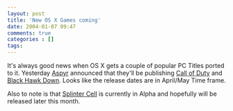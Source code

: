 ```yaml
---
layout: post
title: 'New OS X Games coming'
date: 2004-01-07 09:47
comments: true
categories : []
tags:
---
```

It's always good news when OS X gets a couple of popular PC Titles ported to it. Yesterday <a href="http://www.aspyr.com">Aspyr</a> announced that they'll be publishing <a href="http://www.macnn.com/news/22752">Call of Duty</a> and <a href="http://www.macnn.com/news/22813">Black Hawk Down</a>. Looks like the release dates are in April/May Time frame.

Also to note is that <a href="http://www.aspyr.com/games.php/mac/scel/">Splinter Cell</a> is currently in Alpha and hopefully will be released later this month.

